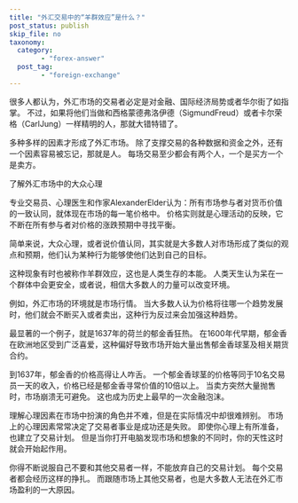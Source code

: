 ```yaml
---
title: "外汇交易中的“羊群效应”是什么？"
post_status: publish
skip_file: no
taxonomy:
  category:
        - "forex-answer"
  post_tag:
        - "foreign-exchange"
---
```


很多人都认为，外汇市场的交易者必定是对金融、国际经济局势或者华尔街了如指掌。 不过，如果将他们当做和西格蒙德弗洛伊德（SigmundFreud）或者卡尔荣格（CarlJung）一样精明的人，那就大错特错了。

多种多样的因素才形成了外汇市场。 除了支撑交易的各种数据和资金之外，还有一个因素容易被忘记，那就是人。 每场交易至少都会有两个人，一个是买方一个是卖方。

了解外汇市场中的大众心理

专业交易员、心理医生和作家AlexanderElder认为：所有市场参与者对货币价值的一致认同，就体现在市场的每一笔价格中。 价格实则就是心理活动的反映，它不断在所有参与者对价格的涨跌预期中寻找平衡。

简单来说，大众心理，或者说价值认同，其实就是大多数人对市场形成了类似的观点和预期，他们认为某种行为能够使他们达到自己的目标。

这种现象有时也被称作羊群效应，这也是人类生存的本能。 人类天生认为呆在一个群体中会更安全，或者说，相信大多数人的力量可以改变环境。

例如，外汇市场的环境就是市场行情。 当大多数人认为价格将往哪一个趋势发展时，他们就会不断买入或者卖出，这种行为反过来会加强这种趋势。

最显著的一个例子，就是1637年的荷兰的郁金香狂热。 在1600年代早期，郁金香在欧洲地区受到广泛喜爱，这种偏好导致市场开始大量出售郁金香球茎及相关期货合约。

到1637年，郁金香的价格高得让人咋舌。 一个郁金香球茎的价格等同于10名交易员一天的收入，价格已经是郁金香寻常价值的10倍以上。 当卖方突然大量抛售时，市场崩溃无可避免。 这也成为历史上最早的一次金融泡沫。

理解心理因素在市场中扮演的角色并不难，但是在实际情况中却很难辨别。 市场上的心理因素常常决定了交易者事业是成功还是失败。 即使你心理上有所准备，也建立了交易计划。 但是当你打开电脑发现市场和想象的不同时，你的天性这时就会开始起作用。

你得不断说服自己不要和其他交易者一样，不能放弃自己的交易计划。 每个交易者都会经历这样的挣扎。 而跟随市场上其他交易者，也是大多数人无法在外汇市场盈利的一大原因。
